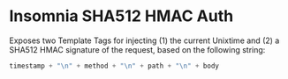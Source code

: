 # Insomnia SHA512 HMAC Auth

Exposes two Template Tags for injecting (1) the current Unixtime and
(2) a SHA512 HMAC signature of the request, based on the following string:

```javascript
timestamp + "\n" + method + "\n" + path + "\n" + body
```
